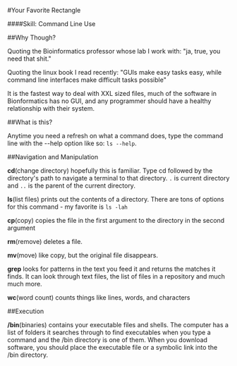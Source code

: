 #Your Favorite Rectangle

####Skill: Command Line Use

##Why Though? 

Quoting the Bioinformatics professor whose lab I work with: "ja, true, you need that shit."

Quoting the linux book I read recently: "GUIs make easy tasks easy, while command line interfaces make difficult tasks possible"

It is the fastest way to deal with XXL sized files, much of the software in Bionformatics has no GUI, and any programmer should have a healthy relationship with their system. 

##What is this?

Anytime you need a refresh on what a command does, type the command line with the --help option like so: ```ls --help```. 

##Navigation and Manipulation

**cd**(change directory) hopefully this is familiar. Type cd followed by the directory's path to navigate a terminal to that directory. ```.``` is current directory and ```..``` is the parent of the current directory. 

**ls**(list files) prints out the contents of a directory. There are tons of options for this command - my favorite is ```ls -lah```

**cp**(copy) copies the file in the first argument to the directory in the second argument

**rm**(remove) deletes a file. 

**mv**(move) like copy, but the original file disappears. 

**grep** looks for patterns in the text you feed it and returns the matches it finds. It can look through text files, the list of files in a repository and much much more. 

**wc**(word count) counts things like lines, words, and characters

##Execution

**/bin**(binaries) contains your executable files and shells. The computer has a list of folders it searches through to find executables when you type a command and the /bin directory is one of them. When you download software, you should place the executable file or a symbolic link into the /bin directory. 


